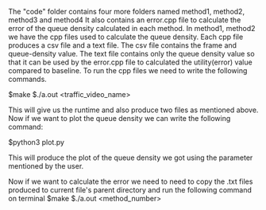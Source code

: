 The "code" folder contains four more folders named method1, method2, method3 and method4
It also contains an error.cpp file to calculate the error of the queue density calculated in
each method.
In method1, method2 we have the cpp files used to calculate the queue density. Each cpp
file produces a csv file and a text file. The csv file contains the frame and 
queue-density value. The text file contains only the queue density value so that it can
be used by the error.cpp file to calculated the utility(error) value compared to baseline.
To run the cpp files we need to write the following commands.

$make
$./a.out <traffic_video_name> <parameter>

This will give us the runtime and also produce two files as mentioned above. Now if we want
to plot the queue density we can write the following command:

$python3 plot.py

This will produce the plot of the queue density we got using the parameter mentioned by
the user.

Now if we want to calculate the error we need to need to copy the .txt files produced to
current file's parent directory and run the following command on terminal
$make
$./a.out <method_number>
